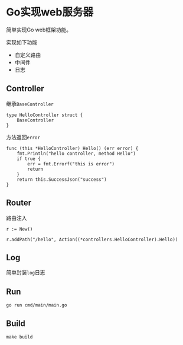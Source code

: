 # Go实现web服务器
简单实现Go web框架功能。

实现如下功能
- 自定义路由
- 中间件
- 日志

## Controller

继承`BaseController`
```
type HelloController struct {
	BaseController
}
```

方法返回`error`
```
func (this *HelloController) Hello() (err error) {
	fmt.Println("hello controller, method Hello")
	if true {
		err = fmt.Errorf("this is error")
		return
	}
	return this.SuccessJson("success")
}

```
## Router
路由注入
```
r := New()

r.addPath("/hello", Action((*controllers.HelloController).Hello))
```

## Log
简单封装`log`日志

## Run
```
go run cmd/main/main.go
```

## Build
```$xslt
make build
```